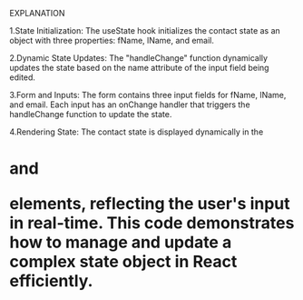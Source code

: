 EXPLANATION

1.State Initialization:
The useState hook initializes the contact state as an object with three properties: fName, lName, and email.

2.Dynamic State Updates:
The "handleChange" function dynamically updates the state based on the name attribute of the input field being edited.

3.Form and Inputs:
The form contains three input fields for fName, lName, and email. Each input has an onChange handler that triggers the handleChange function to update the state.

4.Rendering State:
The contact state is displayed dynamically in the <h1> and <p> elements, reflecting the user's input in real-time.
This code demonstrates how to manage and update a complex state object in React efficiently.